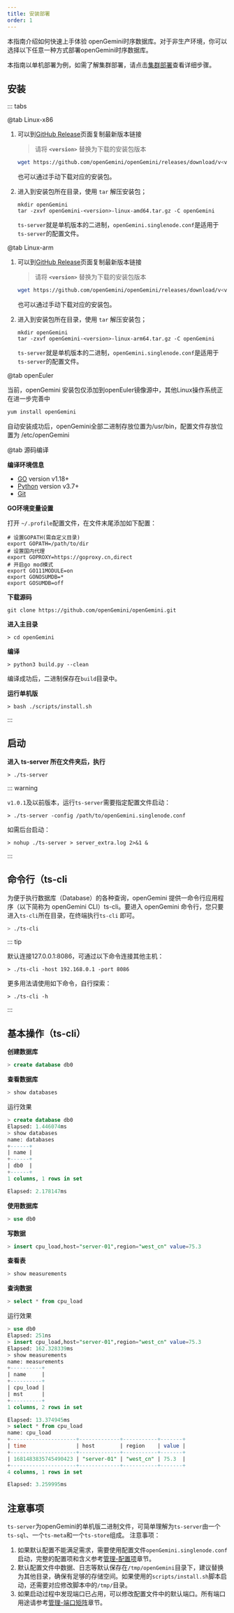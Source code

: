 ```yaml
---
title: 安装部署
order: 1
---
```


本指南介绍如何快速上手体验 openGemini时序数据库。对于非生产环境，你可以选择以下任意一种方式部署openGemini时序数据库。

本指南以单机部署为例，如需了解集群部署，请点击[集群部署](./deploy_cluster.md)查看详细步骤。

## 安装

::: tabs

@tab Linux-x86

1. 可以到[GitHub Release](https://github.com/openGemini/openGemini/releases)页面复制最新版本链接

    > 请将 **`<version>`** 替换为下载的安装包版本

    ```bash
    wget https://github.com/openGemini/openGemini/releases/download/v<version>/openGemini-<version>-linux-amd64.tar.gz
    ```

     也可以通过手动下载对应的安装包。

2. 进入到安装包所在目录，使用 `tar` 解压安装包；

   ```shell
   mkdir openGemini
   tar -zxvf openGemini-<version>-linux-amd64.tar.gz -C openGemini
   ```

   `ts-server`就是单机版本的二进制，`openGemini.singlenode.conf`是适用于`ts-server`的配置文件。

@tab Linux-arm

1. 可以到[GitHub Release](https://github.com/openGemini/openGemini/releases)页面复制最新版本链接

   > 请将 **`<version>`** 替换为下载的安装包版本

   ```bash
   wget https://github.com/openGemini/openGemini/releases/download/v<version>/openGemini-<version>-linux-arm64.tar.gz
   ```

    也可以通过手动下载对应的安装包。

2. 进入到安装包所在目录，使用 `tar` 解压安装包；

   ```shell
   mkdir openGemini
   tar -zxvf openGemini-<version>-linux-arm64.tar.gz -C openGemini
   ```

   `ts-server`就是单机版本的二进制，`openGemini.singlenode.conf`是适用于`ts-server`的配置文件。

@tab openEuler

当前，openGemini 安装包仅添加到openEuler镜像源中，其他Linux操作系统正在进一步完善中

```bash
yum install openGemini
```

自动安装成功后，openGemini全部二进制存放位置为/usr/bin，配置文件存放位置为 /etc/openGemini

@tab 源码编译

**编译环境信息**

- [GO](https://go.dev/dl/) version v1.18+
- [Python](https://www.python.org/downloads/) version v3.7+
- [Git](https://git-scm.com/downloads)

**GO环境变量设置**

打开 `~/.profile`配置文件，在文件末尾添加如下配置：

```shell
# 设置GOPATH(需自定义目录)
export GOPATH=/path/to/dir
# 设置国内代理
export GOPROXY=https://goproxy.cn,direct
# 开启go mod模式
export GO111MODULE=on
export GONOSUMDB=*
export GOSUMDB=off
```

**下载源码**

```shell
git clone https://github.com/openGemini/openGemini.git
```

**进入主目录**

```shell
> cd openGemini
```

**编译**

```shell
> python3 build.py --clean
```

编译成功后，二进制保存在`build`目录中。

**运行单机版**

```shell
> bash ./scripts/install.sh
```

:::

## 启动

**进入 ts-server 所在文件夹后，执行**

```shell
> ./ts-server
```

::: warning

`v1.0.1`及以前版本，运行`ts-server`需要指定配置文件启动：

```shell
> ./ts-server -config /path/to/openGemini.singlenode.conf
```

如需后台启动：

```shell
> nohup ./ts-server > server_extra.log 2>&1 &
```

:::

## 命令行（ts-cli

为便于执行数据库（Database）的各种查询，openGemini 提供一命令行应用程序（以下简称为 openGemini CLI）ts-cli。要进入 openGemini 命令行，您只要进入`ts-cli`所在目录，在终端执行`ts-cli` 即可。

```sh
> ./ts-cli
```

::: tip

默认连接127.0.0.1:8086，可通过以下命令连接其他主机：

```shell
> ./ts-cli -host 192.168.0.1 -port 8086
```

更多用法请使用如下命令，自行探索：

```shell
> ./ts-cli -h
```

:::

## 基本操作（ts-cli）

**创建数据库**

```sql
> create database db0
```

**查看数据库**

```sql
> show databases
```

运行效果

```sql
> create database db0
Elapsed: 1.446074ms
> show databases
name: databases
+------+
| name |
+------+
| db0  |
+------+
1 columns, 1 rows in set

Elapsed: 2.178147ms
```

**使用数据库**

```sql
> use db0
```

**写数据**

```sql
> insert cpu_load,host="server-01",region="west_cn" value=75.3
```

**查看表**

```sql
> show measurements
```

**查询数据**

```sql
> select * from cpu_load
```

运行效果

```sql
> use db0
Elapsed: 251ns
> insert cpu_load,host="server-01",region="west_cn" value=75.3
Elapsed: 162.328339ms
> show measurements
name: measurements
+----------+
| name     |
+----------+
| cpu_load |
| mst      |
+----------+
1 columns, 2 rows in set

Elapsed: 13.374945ms
> select * from cpu_load
name: cpu_load
+---------------------+-------------+-----------+-------+
| time                | host        | region    | value |
+---------------------+-------------+-----------+-------+
| 1681483835745490423 | "server-01" | "west_cn" | 75.3  |
+---------------------+-------------+-----------+-------+
4 columns, 1 rows in set

Elapsed: 3.259995ms
```

## 注意事项

`ts-server`为openGemini的单机版二进制文件，可简单理解为`ts-server`由一个`ts-sql`、一个`ts-meta`和一个`ts-store`组成。 注意事项：

1. 如果默认配置不能满足需求，需要使用配置文件`openGemini.singlenode.conf`启动，完整的配置项和含义参考[管理-配置项](../reference/configurations.md)章节。
2. 默认配置文件中数据、日志等默认保存在`/tmp/openGemini`目录下，建议替换为其他目录，确保有足够的存储空间。如果使用的`scripts/install.sh`脚本启动，还需要对应修改脚本中的`/tmp/`目录。
3. 如果启动过程中发现端口已占用，可以修改配置文件中的默认端口。所有端口用途请参考[管理-端口矩阵](../reference/ports.md)章节。
